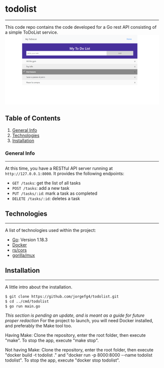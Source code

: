 # todolist
***
This code repo contains the code developed for a Go rest API consisting of a simple ToDoList service.
![home page](screenshots/todo.png)
## Table of Contents
1. [General Info](#general-info)
2. [Technologies](#technologies)
3. [Installation](#installation)
### General Info
***
At this time, you have a RESTful API server running at `http://127.0.0.1:8000`. It provides the following endpoints:

* `GET /tasks`: get the list of all tasks
* `POST /tasks`: add a new task
* `PUT /tasks/:id`: mark a task as completed
* `DELETE /tasks/:id`: deletes a task
## Technologies
***
A list of technologies used within the project:
* [Go](https://go.dev): Version 1.18.3
* [Docker](https://www.docker.com)
* [rs/cors](https://github.com/rs/cors)
* [gorilla/mux](https://"github.com/gorilla/mux)
## Installation
***
A little intro about the installation. 
```
$ git clone https://github.com/jorgefg4/todolist.git
$ cd ../cmd/todolist
$ go run main.go
```

*This section is pending an update, and is meant as a guide for future proper redaction*
For the project to launch, you will need Docker installed, and preferably the Make tool too.

Having Make:
 Clone the repository, enter the root folder, then execute "make". To stop the app, execute "make stop".

Not having Make:
 Clone the repository, enter the root folder, then execute "docker build -t todolist ." and "docker run -p 8000:8000 --name todolist todolist". To stop the app, execute "docker stop todolist".
